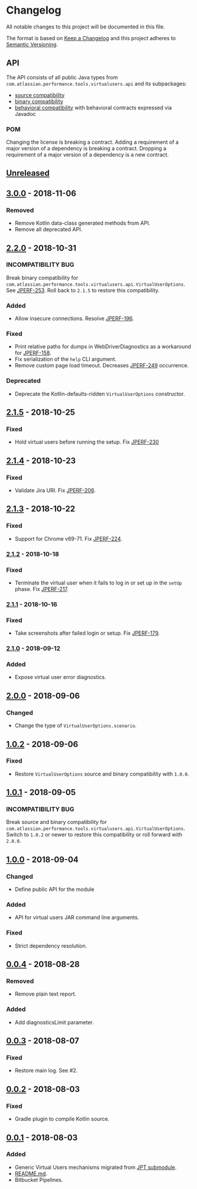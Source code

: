 # Changelog
All notable changes to this project will be documented in this file.

The format is based on [Keep a Changelog](http://keepachangelog.com/en/1.0.0/)
and this project adheres to [Semantic Versioning](http://semver.org/spec/v2.0.0.html).

## API
The API consists of all public Java types from `com.atlassian.performance.tools.virtualusers.api` and its subpackages:

  * [source compatibility]
  * [binary compatibility]
  * [behavioral compatibility] with behavioral contracts expressed via Javadoc

[source compatibility]: http://cr.openjdk.java.net/~darcy/OpenJdkDevGuide/OpenJdkDevelopersGuide.v0.777.html#source_compatibility
[binary compatibility]: http://cr.openjdk.java.net/~darcy/OpenJdkDevGuide/OpenJdkDevelopersGuide.v0.777.html#binary_compatibility
[behavioral compatibility]: http://cr.openjdk.java.net/~darcy/OpenJdkDevGuide/OpenJdkDevelopersGuide.v0.777.html#behavioral_compatibility

### POM
Changing the license is breaking a contract.
Adding a requirement of a major version of a dependency is breaking a contract.
Dropping a requirement of a major version of a dependency is a new contract.

## [Unreleased]
[Unreleased]: https://bitbucket.org/atlassian/virtual-users/branches/compare/master%0Drelease-3.0.0

## [3.0.0] - 2018-11-06
[3.0.0]: https://bitbucket.org/atlassian/virtual-users/branches/compare/release-3.0.0%0Drelease-2.2.0

### Removed
- Remove Kotlin data-class generated methods from API.
- Remove all deprecated API.

## [2.2.0] - 2018-10-31
[2.2.0]: https://bitbucket.org/atlassian/virtual-users/branches/compare/release-2.2.0%0Drelease-2.1.5

### INCOMPATIBILITY BUG
Break binary compatibility for `com.atlassian.performance.tools.virtualusers.api.VirtualUserOptions`. See [JPERF-253].
Roll back to `2.1.5` to restore this compatibility.

[JPERF-253]: https://ecosystem.atlassian.net/browse/JPERF-253

### Added
- Allow insecure connections. Resolve [JPERF-196].

### Fixed
- Print relative paths for dumps in WebDriverDiagnostics as a workaround for [JPERF-158].
- Fix serialization of the `help` CLI argument.
- Remove custom page load timeout. Decreases [JPERF-249] occurrence.

[JPERF-249]: https://ecosystem.atlassian.net/browse/JPERF-249

### Deprecated
- Deprecate the Kotlin-defaults-ridden `VirtualUserOptions` constructor.

[JPERF-196]: https://ecosystem.atlassian.net/browse/JPERF-196
[JPERF-158]: https://ecosystem.atlassian.net/browse/JPERF-158

## [2.1.5] - 2018-10-25
[2.1.5]: https://bitbucket.org/atlassian/virtual-users/branches/compare/release-2.1.5%0Drelease-2.1.4

### Fixed
- Hold virtual users before running the setup. Fix [JPERF-230]

[JPERF-230]: https://ecosystem.atlassian.net/browse/JPERF-230

## [2.1.4] - 2018-10-23
[2.1.4]: https://bitbucket.org/atlassian/virtual-users/branches/compare/release-2.1.4%0Drelease-2.1.3

### Fixed
- Validate Jira URI. Fix [JPERF-206].

[JPERF-206]: https://ecosystem.atlassian.net/browse/JPERF-206

## [2.1.3] - 2018-10-22
[2.1.3]: https://bitbucket.org/atlassian/virtual-users/branches/compare/release-2.1.3%0Drelease-2.1.2

### Fixed
- Support for Chrome v69-71. Fix [JPERF-224].

[JPERF-224]: https://ecosystem.atlassian.net/browse/JPERF-224

### [2.1.2] - 2018-10-18
[2.1.2]: https://bitbucket.org/atlassian/virtual-users/branches/compare/release-2.1.2%0Drelease-2.1.1

### Fixed
- Terminate the virtual user when it fails to log in or set up in the `setUp` phase. Fix [JPERF-217].

[JPERF-217]: https://ecosystem.atlassian.net/browse/JPERF-217

### [2.1.1] - 2018-10-16
[2.1.1]: https://bitbucket.org/atlassian/virtual-users/branches/compare/release-2.1.1%0Drelease-2.1.0

### Fixed
- Take screenshots after failed login or setup. Fix [JPERF-179].

[JPERF-179]: https://ecosystem.atlassian.net/browse/JPERF-179

### [2.1.0] - 2018-09-12
[2.1.0]: https://bitbucket.org/atlassian/virtual-users/branches/compare/release-2.1.0%0Drelease-2.0.0

### Added
- Expose virtual user error diagnostics.

## [2.0.0] - 2018-09-06
[2.0.0]: https://bitbucket.org/atlassian/virtual-users/branches/compare/release-2.0.0%0Drelease-1.0.2

### Changed
- Change the type of `VirtualUserOptions.scenario`.

## [1.0.2] - 2018-09-06
[1.0.2]: https://bitbucket.org/atlassian/virtual-users/branches/compare/release-1.0.2%0Drelease-1.0.1

### Fixed
- Restore `VirtualUserOptions` source and binary compatibility with `1.0.0`.

## [1.0.1] - 2018-09-05
[1.0.1]: https://bitbucket.org/atlassian/virtual-users/branches/compare/release-1.0.1%0Drelease-1.0.0

### INCOMPATIBILITY BUG
Break source and binary compatibility for `com.atlassian.performance.tools.virtualusers.api.VirtualUserOptions`.
Switch to `1.0.2` or newer to restore this compatibility or roll forward with `2.0.0`.

## [1.0.0] - 2018-09-04
[1.0.0]: https://bitbucket.org/atlassian/virtual-users/branches/compare/release-1.0.0%0Drelease-0.0.4

### Changed 
- Define public API for the module

### Added
- API for virtual users JAR command line arguments.

### Fixed
- Strict dependency resolution.

## [0.0.4] - 2018-08-28
[0.0.4]: https://bitbucket.org/atlassian/virtual-users/branches/compare/release-0.0.4%0Drelease-0.0.3

### Removed
- Remove plain text report.

### Added
- Add diagnosticsLimit parameter.

## [0.0.3] - 2018-08-07
[0.0.3]: https://bitbucket.org/atlassian/virtual-users/branches/compare/release-0.0.3%0Drelease-0.0.2

### Fixed
- Restore main log. See #2.

## [0.0.2] - 2018-08-03
[0.0.2]: https://bitbucket.org/atlassian/virtual-users/branches/compare/release-0.0.2%0Drelease-0.0.1

### Fixed
- Gradle plugin to compile Kotlin source.

## [0.0.1] - 2018-08-03
[0.0.1]: https://bitbucket.org/atlassian/virtual-users/branches/compare/release-0.0.1%0Dinitial-commit

### Added
- Generic Virtual Users mechanisms migrated from [JPT submodule].
- [README.md](README.md).
- Bitbucket Pipelines.

[JPT submodule]: https://stash.atlassian.com/projects/JIRASERVER/repos/jira-performance-tests/browse/virtual-users?at=ce7ab255e955891a927ac1c19b9b6178b56d1e4f
